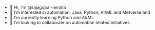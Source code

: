 - 👋 Hi, I’m @rajagopal-neralla
- 👀 I’m interested in automation, Java, Python, AI/ML and Metverse and 
- 🌱 I’m currently learning Python and AI/ML
- 💞️ I’m looking to collaborate on automation related initiatives

<!---
rajagopal-neralla/rajagopal-neralla is a ✨ special ✨ repository because its `README.md` (this file) appears on your GitHub profile.
You can click the Preview link to take a look at your changes.
--->
